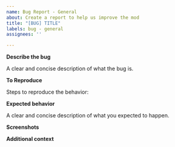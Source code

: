 ```yaml
---
name: Bug Report - General
about: Create a report to help us improve the mod
title: "[BUG] TITLE"
labels: bug - general
assignees: ''

---
```


**Describe the bug**

A clear and concise description of what the bug is.

**To Reproduce**

Steps to reproduce the behavior:

**Expected behavior**

A clear and concise description of what you expected to happen.

**Screenshots**


**Additional context**
